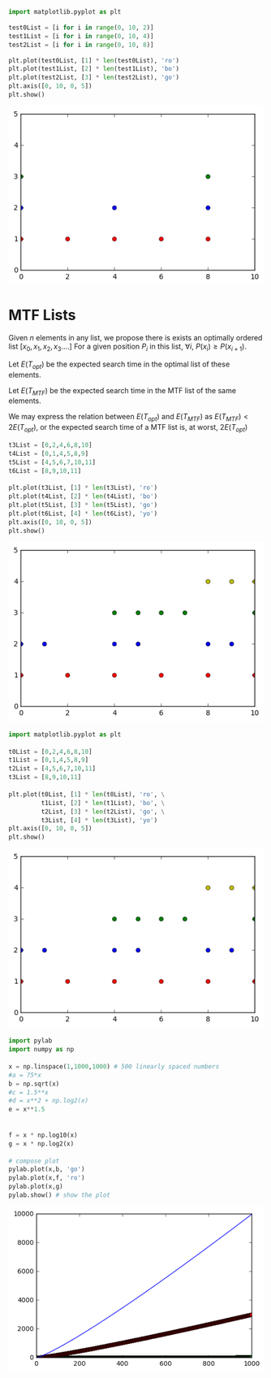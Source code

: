 

```python
import matplotlib.pyplot as plt

```


```python
test0List = [i for i in range(0, 10, 2)]
test1List = [i for i in range(0, 10, 4)]
test2List = [i for i in range(0, 10, 8)]
```


```python
plt.plot(test0List, [1] * len(test0List), 'ro')
plt.plot(test1List, [2] * len(test1List), 'bo')
plt.plot(test2List, [3] * len(test2List), 'go')
plt.axis([0, 10, 0, 5])
plt.show()
```


![png](2017-3-3-graphing_demo_files/2017-3-3-graphing_demo_2_0.png)


# MTF Lists

Given $n$ elements in any list, we propose there is exists an optimally ordered list $[x_0, x_1, x_2, x_3....]$
For a  given position $P_i$ in this list, $\forall i$, $P(x_i) \geq P(x_{i+1})$.

Let  $E(T_{opt})$ be the expected search time in the optimal list of these elements.

Let  $E(T_{MTF})$ be the expected search time in the MTF list of the same elements.

We may express the relation between $E(T_{opt})$ and $E(T_{MTF})$ as $E(T_{MTF}) < 2E(T_{opt})$, or the expected search time of a MTF list is, at worst, $2E(T_{opt})$


```python
t3List = [0,2,4,6,8,10]
t4List = [0,1,4,5,8,9]
t5List = [4,5,6,7,10,11]
t6List = [8,9,10,11]

plt.plot(t3List, [1] * len(t3List), 'ro')
plt.plot(t4List, [2] * len(t4List), 'bo')
plt.plot(t5List, [3] * len(t5List), 'go')
plt.plot(t6List, [4] * len(t6List), 'yo')
plt.axis([0, 10, 0, 5])
plt.show()
```


![png](2017-3-3-graphing_demo_files/2017-3-3-graphing_demo_4_0.png)



```python
import matplotlib.pyplot as plt

t0List = [0,2,4,6,8,10]
t1List = [0,1,4,5,8,9]
t2List = [4,5,6,7,10,11]
t3List = [8,9,10,11]

plt.plot(t0List, [1] * len(t0List), 'ro', \
         t1List, [2] * len(t1List), 'bo', \
         t2List, [3] * len(t2List), 'go', \
         t3List, [4] * len(t3List), 'yo')
plt.axis([0, 10, 0, 5])
plt.show()
```


![png](2017-3-3-graphing_demo_files/2017-3-3-graphing_demo_5_0.png)



```python
import pylab
import numpy as np

x = np.linspace(1,1000,1000) # 500 linearly spaced numbers
#a = 75*x
b = np.sqrt(x)
#c = 1.5**x
#d = x**2 + np.log2(x)
e = x**1.5


f = x * np.log10(x)
g = x * np.log2(x)

# compose plot
pylab.plot(x,b, 'go')
pylab.plot(x,f, 'ro')
pylab.plot(x,g)
pylab.show() # show the plot
```


![png](2017-3-3-graphing_demo_files/2017-3-3-graphing_demo_6_0.png)



```python

```
